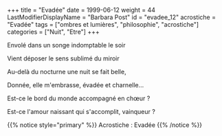 +++
title = "Evadée"
date = 1999-06-12
weight = 44
LastModifierDisplayName = "Barbara Post"
id = "evadee_12"
acrostiche = "Evadée"
tags = ["ombres et lumières", "philosophie", "acrostiche"]
categories = ["Nuit", "Etre"]
+++

Envolé dans un songe indomptable le soir

Vient déposer le sens sublimé du miroir

Au-delà du nocturne une nuit se fait belle,

Donnée, elle m'embrasse, évadée et charnelle...

Est-ce le bord du monde accompagné en chœur ?

Est-ce l'amour naissant qui s'accomplit, vainqueur ?

{{% notice style="primary" %}}
Acrostiche : Evadée
{{% /notice %}}
